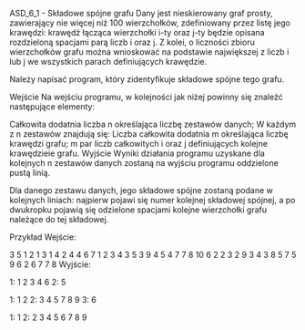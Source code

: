 ASD_6_1 - Składowe spójne grafu
Dany jest nieskierowany graf prosty, zawierający nie więcej niż 100 wierzchołków, zdefiniowany przez listę jego krawędzi: krawędź łącząca wierzchołki i-ty oraz j-ty będzie opisana rozdzieloną spacjami parą liczb i oraz j. Z kolei, o liczności zbioru wierzchołków grafu można wnioskować na podstawie największej z liczb i lub j we wszystkich parach definiujących krawędzie.

Należy napisać program, który zidentyfikuje składowe spójne tego grafu.

Wejście
Na wejściu programu, w kolejności jak niżej powinny się znaleźć następujące elementy:

Całkowita dodatnia liczba n określająca liczbę zestawów danych;
W każdym z n zestawów znajdują się:
Liczba całkowita dodatnia m określająca liczbę krawędzi grafu;
m par liczb całkowitych i oraz j definiujących kolejne krawędzieie grafu.
Wyjście
Wyniki działania programu uzyskane dla kolejnych n zestawów danych zostaną na wyjściu programu oddzielone pustą linią.

Dla danego zestawu danych, jego składowe spójne zostaną podane w kolejnych liniach: najpierw pojawi się numer kolejnej składowej spójnej, a po dwukropku pojawią się odzielone spacjami kolejne wierzchołki grafu należące do tej składowej.

Przykład
Wejście:

3
5
1 2
1 3
1 4
2 4
4 6
7
1 2
3 4
3 5
3 9
4 5
4 7
7 8
10
6 2
2 3
2 9
3 4
3 8
5 7
5 9
6 2
6 7
7 8
Wyjście:

1: 1 2 3 4 6
2: 5

1: 1 2
2: 3 4 5 7 8 9
3: 6

1: 1
2: 2 3 4 5 6 7 8 9